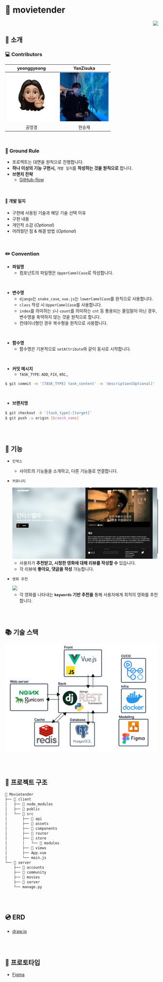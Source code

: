 # :movie_camera: movietender

<a style="float: right;" href="https://codecov.io/gh/YanZisuka/movie-tender" target="_blank">
  <img src="https://codecov.io/gh/YanZisuka/movie-tender/branch/master/graph/badge.svg?token=DTAEWIZ28X"/>
</a>

<br>

## :mag_right: 소개

### :computer: Contributors

|                         yeonggyeong                          |                          YanZisuka                           |
| :----------------------------------------------------------: | :----------------------------------------------------------: |
| <a href="https://github.com/yeonggyeong" target="_blank"><img style="width: 10rem;" src="README.assets/75614212.png" alt="Avatar"  /></a> | <a href="https://github.com/YanZisuka" target="_blank"><img style="width: 10rem;" src="README.assets/83825572.jpeg" alt="img"  /></a> |
|                            공영경                            |                            한승재                            |

<br>

### :call_me_hand: Ground Rule

-   프로젝트는 대면을 원칙으로 진행합니다.
-   **하나 이상의 기능 구현시,** `개발 일지`를 **작성하는 것을 원칙으로** 합니다.
-   **브랜치 전략**
    -   [GitHub-flow](https://docs.github.com/en/get-started/quickstart/github-flow)

<br>

#### :page_with_curl: 개발 일지

-   구현에 사용된 기술과 해당 기술 선택 이유
-   구현 내용
-   개인적 소감 (*Optional*)
-   어려웠던 점 & 해결 방법 (*Optional*)

<br>

### :pencil2: Convention

-   **파일명**
    -   컴포넌트의 파일명은 `UpperCamelCase`로 작성합니다.

<br>

-   **변수명**
    -   `django`는 `snake_case`, `vue.js`는 `lowerCamelCase`를 원칙으로 사용합니다.
    -   `class` 작성 시 `UpperCamelCase`를 사용합니다.
    -   `index`를 의미하는 `i`나 `count`를 의미하는 `cnt` 등 통용되는 줄임말이 아닌 경우, 변수명을 축약하지 않는 것을 원칙으로 합니다.
    -   컨테이너형인 경우 복수형을 원칙으로 사용합니다.

<br>

-   **함수명**
    -   함수명은 기본적으로 `setAttribute`와 같이 동사로 시작합니다.

<br>

-   **커밋 메시지**
    -   `TASK_TYPE`: `ADD`, `FIX`, etc.,

```bash
$ git commit -m '[TASK_TYPE] task_content' -m 'description[Optional]'
```

<br>

-   **브랜치명**

```bash
$ git checkout -b '[task_type]-[target]'
$ git push -u origin [branch_name]
```

<br><br>

## :wrench: 기능

-   `인덱스`
    -   사이트의 기능들을 소개하고, 다른 기능들로 연결합니다.
    
-   `커뮤니티`
    
    <img src="README.assets/project_operation2.gif">
    
    -   사용자가 **추천받고, 시청한 영화에 대해 리뷰를 작성할 수** 있습니다.
    -   각 리뷰에 **좋아요, 댓글을 작성** 가능합니다.
    
-   `영화 추천`

    <img src="README.assets/project_operation.gif">

    -   각 영화를 나타내는 **`keywords` 기반 추천을** 통해 사용자에게 최적의 영화를 추천합니다.



<br><br>

## :books: 기술 스택

![image-20220621102519753](README.assets/image-20220621102519753.png)

<br><br>

## :office: 프로젝트 구조

```
📂 Movietender
├── 📂 client
│   ├── 📂 node_modules
│   ├── 📂 public
│   └── 📂 src
│       ├── 📂 api
│       ├── 📂 assets
│       ├── 📂 components
│       ├── 📂 router
│       ├── 📂 store
│       │   └── 📂 modules
│       ├── 📂 views
│       ├── App.vue
│       └── main.js
└── 📂 server
    ├── 📂 accounts
    ├── 📂 community
    ├── 📂 movies
    ├── 📂 server
    └── manage.py
```

<br><br>

## :cd: ERD

-   <a href="https://drive.google.com/file/d/1WqgOLr7BNAP7_DBBk-ysWIDRL2eX6Bk4/view?usp=sharing" target="_blank">draw.io</a>

<br><br>

## :iphone: 프로토타입

-   <a href="https://www.figma.com/file/oQ3cjXbhtswUeQCz41NzOO/Movietender?node-id=0%3A1" target="_blank">Figma</a>

